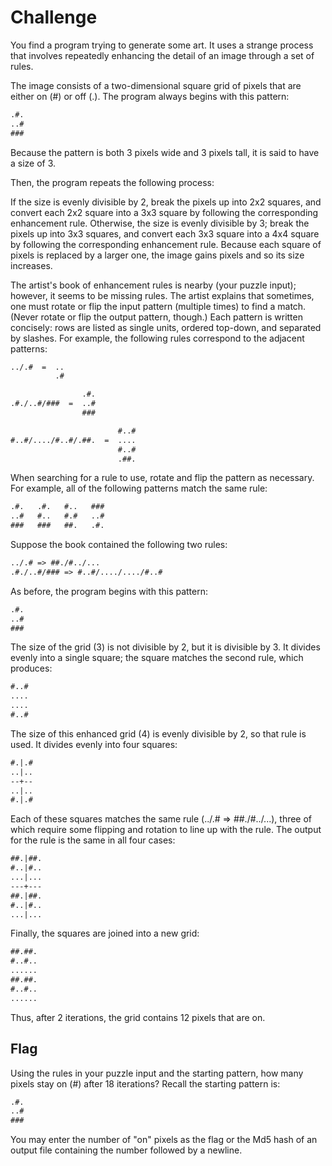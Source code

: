 # Challenge

You find a program trying to generate some art. It uses a strange process that involves repeatedly enhancing the detail of an image through a set of rules.

The image consists of a two-dimensional square grid of pixels that are either on (#) or off (.). The program always begins with this pattern:

```txt
.#.
..#
###
```

Because the pattern is both 3 pixels wide and 3 pixels tall, it is said to have a size of 3.

Then, the program repeats the following process:

If the size is evenly divisible by 2, break the pixels up into 2x2 squares, and convert each 2x2 square into a 3x3 square by following the corresponding enhancement rule.
Otherwise, the size is evenly divisible by 3; break the pixels up into 3x3 squares, and convert each 3x3 square into a 4x4 square by following the corresponding enhancement rule.
Because each square of pixels is replaced by a larger one, the image gains pixels and so its size increases.

The artist's book of enhancement rules is nearby (your puzzle input); however, it seems to be missing rules. The artist explains that sometimes, one must rotate or flip the input pattern (multiple times) to find a match. (Never rotate or flip the output pattern, though.) Each pattern is written concisely: rows are listed as single units, ordered top-down, and separated by slashes. For example, the following rules correspond to the adjacent patterns:

```txt
../.#  =  ..
          .#

                .#.
.#./..#/###  =  ..#
                ###

                        #..#
#..#/..../#..#/.##.  =  ....
                        #..#
                        .##.
```

When searching for a rule to use, rotate and flip the pattern as necessary. For example, all of the following patterns match the same rule:

```txt
.#.   .#.   #..   ###
..#   #..   #.#   ..#
###   ###   ##.   .#.
```

Suppose the book contained the following two rules:

```txt
../.# => ##./#../...
.#./..#/### => #..#/..../..../#..#
```

As before, the program begins with this pattern:

```txt
.#.
..#
###
```

The size of the grid (3) is not divisible by 2, but it is divisible by 3. It divides evenly into a single square; the square matches the second rule, which produces:

```txt
#..#
....
....
#..#
```

The size of this enhanced grid (4) is evenly divisible by 2, so that rule is used. It divides evenly into four squares:

```txt
#.|.#
..|..
--+--
..|..
#.|.#
```

Each of these squares matches the same rule (../.# => ##./#../...), three of which require some flipping and rotation to line up with the rule. The output for the rule is the same in all four cases:

```txt
##.|##.
#..|#..
...|...
---+---
##.|##.
#..|#..
...|...
```

Finally, the squares are joined into a new grid:

```txt
##.##.
#..#..
......
##.##.
#..#..
......
```

Thus, after 2 iterations, the grid contains 12 pixels that are on.

## Flag

Using the rules in your puzzle input and the starting pattern, how many pixels stay on (#) after 18 iterations? Recall the starting pattern is:

```txt
.#.
..#
###
```

You may enter the number of "on" pixels as the flag or the Md5 hash of an output file containing the number followed by a newline.
